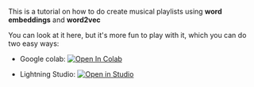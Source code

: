 This is a tutorial on how to do create musical playlists using **word embeddings** and **word2vec**

You can look at it here, but it's more fun to play with it, which you can do two easy ways:

- Google colab: <a target="_blank" href="https://colab.research.google.com/github/StatQuest/embedding_for_recommendation/blob/main/word2vec_song_recommendation.ipynb">
  <img src="https://colab.research.google.com/assets/colab-badge.svg" alt="Open In Colab"/>
</a>

- Lightning Studio: <a target="_blank" href="https://lightning.ai/new?repo_url=https%3A%2F%2Fgithub.com%2FStatQuest%2Fembedding_for_recommendation%2Fblob%2Fmain%2Fword2vec_song_recommendation.ipynb">
  <img src="https://pl-bolts-doc-images.s3.us-east-2.amazonaws.com/app-2/studio-badge.svg" alt="Open in Studio" />
</a>
